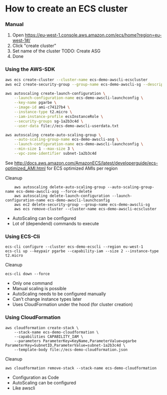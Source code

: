 How to create an ECS cluster
============================

### Manual

1. Open https://eu-west-1.console.aws.amazon.com/ecs/home?region=eu-west-1#/
2. Click "create cluster"
3. Set name of the cluster
TODO: Create ASG
4. Done


### Using the AWS-SDK

```Bash
aws ecs create-cluster --cluster-name ecs-demo-awscli-ecscluster
aws ec2 create-security-group --group-name ecs-demo-awscli-sg --description "ecs demo awscli" --vpc-id vpc-1a2b3c4d

aws autoscaling create-launch-configuration \
    --launch-configuration-name ecs-demo-awscli-launchconfig \
    --key-name pgarbe \
    --image-id ami-c74127b4 \
    --instance-type t2.micro \
    --iam-instance-profile ecsInstanceRole \
    --security-groups sg-1a2b3c4d \
    --user-data file://ecs-demo-awscli-userdata.txt

aws autoscaling create-auto-scaling-group \
    --auto-scaling-group-name ecs-demo-awscli-asg \
    --launch-configuration-name ecs-demo-awscli-launchconfig \
    --min-size 1 --max-size 3 \
    --vpc-zone-identifier subnet-1a2b3c4d
```
See http://docs.aws.amazon.com/AmazonECS/latest/developerguide/ecs-optimized_AMI.html for ECS optimized AMIs per region


Cleanup
```
    aws autoscaling delete-auto-scaling-group --auto-scaling-group-name ecs-demo-awscli-asg --force-delete
    aws autoscaling delete-launch-configuration --launch-configuration-name ecs-demo-awscli-launchconfig
    aws ec2 delete-security-group --group-name ecs-demo-awscli-sg
    aws ecs remove-cluster --cluster-name ecs-demo-awscli-ecscluster 
```

* AutoScaling can be configured
* Lot of (dependend) commands to execute


### Using ECS-Cli
```
ecs-cli configure --cluster ecs-demo-ecscli --region eu-west-1
ecs-cli up --keypair pgarbe --capability-iam --size 2 --instance-type t2.micro
```

Cleanup
```
ecs-cli down --force
```

* Only one command
* Manual scaling is possible
* AutoScaling needs to be configured manually
* Can't change instance types later
* Uses CloudFormation under the hood (for cluster creation)

### Using CloudFormation 

```
aws cloudformation create-stack \
    --stack-name ecs-demo-cloudformation \
    --capabilities CAPABILITY_IAM \
    --parameters ParameterKey=KeyName,ParameterValue=pgarbe ParameterKey=SubnetID,ParameterValue=subnet-1a2b3c4d \
    --template-body file://ecs-demo-cloudformation.json
```

Cleanup
```
aws cloudformation remove-stack --stack-name ecs-demo-cloudformation
```

* Configuration as Code
* AutoScaling can be configured
* Like awscli




